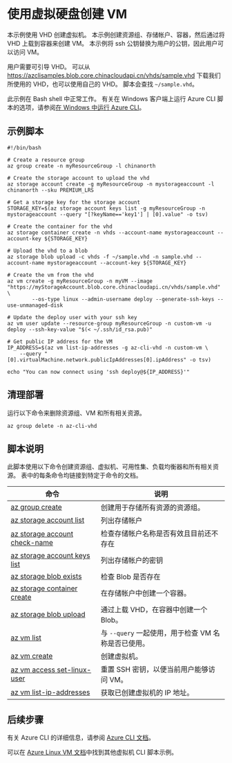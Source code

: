 <properties
    pageTitle="Azure CLI 脚本示例 - 使用 VHD 创建 VM | Azure"
    description="Azure CLI 脚本示例 - 使用虚拟硬盘创建 VM。"
    services="virtual-machines-linux"
    documentationcenter="virtual-machines"
    author="allclark"
    manager="douge"
    editor="tysonn"
    tags="azure-service-management"
    translationtype="Human Translation" />
<tags
    ms.assetid=""
    ms.service="virtual-machines-linux"
    ms.devlang="na"
    ms.topic="article"
    ms.tgt_pltfrm="vm-linux"
    ms.workload="infrastructure"
    ms.date="03/09/2017"
    wacn.date="04/17/2017"
    ms.author="allclark"
    ms.sourcegitcommit="e0e6e13098e42358a7eaf3a810930af750e724dd"
    ms.openlocfilehash="6e0cfe019c966c50481c7a832dd656389a7a914f"
    ms.lasthandoff="04/06/2017" />

# <a name="create-a-vm-with-a-virtual-hard-disk"></a>使用虚拟硬盘创建 VM

本示例使用 VHD 创建虚拟机。
本示例创建资源组、存储帐户、容器，然后通过将 VHD 上载到容器来创建 VM。
本示例将 ssh 公钥替换为用户的公钥，因此用户可以访问 VM。

用户需要可引导 VHD。
可以从 https://azclisamples.blob.core.chinacloudapi.cn/vhds/sample.vhd 下载我们所使用的 VHD，也可以使用自己的 VHD。 脚本会查找 `~/sample.vhd`。

此示例在 Bash shell 中正常工作。 有关在 Windows 客户端上运行 Azure CLI 脚本的选项，请参阅[在 Windows 中运行 Azure CLI](/documentation/articles/virtual-machines-windows-cli-options/)。

## <a name="sample-script"></a>示例脚本

    #!/bin/bash

    # Create a resource group
    az group create -n myResourceGroup -l chinanorth

    # Create the storage account to upload the vhd
    az storage account create -g myResourceGroup -n mystorageaccount -l chinanorth --sku PREMIUM_LRS

    # Get a storage key for the storage account
    STORAGE_KEY=$(az storage account keys list -g myResourceGroup -n mystorageaccount --query "[?keyName=='key1'] | [0].value" -o tsv)

    # Create the container for the vhd
    az storage container create -n vhds --account-name mystorageaccount --account-key ${STORAGE_KEY}

    # Upload the vhd to a blob
    az storage blob upload -c vhds -f ~/sample.vhd -n sample.vhd --account-name mystorageaccount --account-key ${STORAGE_KEY}

    # Create the vm from the vhd
    az vm create -g myResourceGroup -n myVM --image "https://myStorageAccount.blob.core.chinacloudapi.cn/vhds/sample.vhd" \
            --os-type linux --admin-username deploy --generate-ssh-keys --use-unmanaged-disk

    # Update the deploy user with your ssh key
    az vm user update --resource-group myResourceGroup -n custom-vm -u deploy --ssh-key-value "$(< ~/.ssh/id_rsa.pub)"

    # Get public IP address for the VM
    IP_ADDRESS=$(az vm list-ip-addresses -g az-cli-vhd -n custom-vm \
        --query "[0].virtualMachine.network.publicIpAddresses[0].ipAddress" -o tsv)

    echo "You can now connect using 'ssh deploy@${IP_ADDRESS}'"

## <a name="clean-up-deployment"></a>清理部署 

运行以下命令来删除资源组、VM 和所有相关资源。

    az group delete -n az-cli-vhd

## <a name="script-explanation"></a>脚本说明

此脚本使用以下命令创建资源组、虚拟机、可用性集、负载均衡器和所有相关资源。 表中的每条命令均链接到特定于命令的文档。

| 命令 | 说明 |
|---|---|
| [az group create](https://docs.microsoft.com/zh-cn/cli/azure/group#create) | 创建用于存储所有资源的资源组。 |
| [az storage account list](https://docs.microsoft.com/zh-cn/cli/azure/storage/account#list) | 列出存储帐户 |
| [az storage account check-name](https://docs.microsoft.com/zh-cn/cli/azure/storage/account#check-name) | 检查存储帐户名称是否有效且目前还不存在 |
| [az storage account keys list](https://docs.microsoft.com/zh-cn/cli/azure/storage/account/keys#list) | 列出存储帐户的密钥 |
| [az storage blob exists](https://docs.microsoft.com/zh-cn/cli/azure/storage/blob#exists) | 检查 Blob 是否存在 |
| [az storage container create](https://docs.microsoft.com/zh-cn/cli/azure/storage/container#create) | 在存储帐户中创建一个容器。 |
| [az storage blob upload](https://docs.microsoft.com/zh-cn/cli/azure/storage/blob#upload) | 通过上载 VHD，在容器中创建一个 Blob。 |
| [az vm list](https://docs.microsoft.com/zh-cn/cli/azure/vm#list) | 与 `--query` 一起使用，用于检查 VM 名称是否已使用。 | 
| [az vm create](https://docs.microsoft.com/zh-cn/cli/azure/vm/availability-set#create) | 创建虚拟机。 |
| [az vm access set-linux-user](https://docs.microsoft.com/zh-cn/cli/azure/vm/access#set-linux-user) | 重置 SSH 密钥，以便当前用户能够访问 VM。 |
| [az vm list-ip-addresses](https://docs.microsoft.com/zh-cn/cli/azure/vm#list-ip-addresses) | 获取已创建虚拟机的 IP 地址。 |

## <a name="next-steps"></a>后续步骤

有关 Azure CLI 的详细信息，请参阅 [Azure CLI 文档](https://docs.microsoft.com/zh-cn/cli/azure/overview)。

可以在 [Azure Linux VM 文档](/documentation/articles/virtual-machines-linux-cli-samples/)中找到其他虚拟机 CLI 脚本示例。